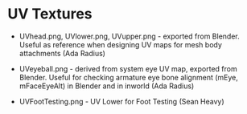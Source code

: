 # UV Textures

* UVhead.png, UVlower.png, UVupper.png - exported from Blender. Useful as reference when designing UV maps for mesh body attachments (Ada Radius)

* UVeyeball.png - derived from system eye UV map, exported from Blender. Useful for checking armature eye bone alignment (mEye, mFaceEyeAlt) in Blender and in inworld (Ada Radius)

* UVFootTesting.png - UV Lower for Foot Testing (Sean Heavy) 
